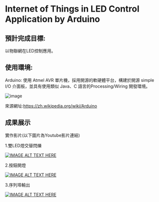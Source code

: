 # Internet of Things in LED Control Application by Arduino

## 預計完成目標:
以物聯網在LED控制應用。

## 使用環境:

Arduino: 使用 Atmel AVR 單片機，採用開源的軟硬體平台，構建於開源 simple I/O 介面板，並具有使用類似 Java、C 語言的Processing/Wiring 開發環境。

![image](https://github.com/tddwso/Internet-of-Things-in-LED-Control-Application-by-Arduino/blob/main/Arduino%20logo.PNG)

來源網址:https://zh.wikipedia.org/wiki/Arduino

## 成果展示

實作影片(以下圖片為Youtube影片連結)

1.雙LED燈交替閃爍

[![IMAGE ALT TEXT HERE](https://github.com/tddwso/Internet-of-Things-in-LED-Control-Application-by-Arduino/blob/main/Double%20LED.jpg)](https://youtu.be/8WIn9E76Sh4)

2.按鈕開燈

[![IMAGE ALT TEXT HERE](https://github.com/tddwso/Internet-of-Things-in-LED-Control-Application-by-Arduino/blob/main/Button.jpg)](https://youtu.be/0v25Pptdhe4)

3.序列埠輸出

[![IMAGE ALT TEXT HERE](https://github.com/tddwso/Internet-of-Things-in-LED-Control-Application-by-Arduino/blob/main/COM.PNG)](https://youtu.be/PhM16HXyF04)











